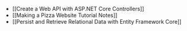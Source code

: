 - [[Create a Web API with ASP.NET Core Controllers]]
- [[Making a Pizza Website Tutorial Notes]]
- [[Persist and Retrieve Relational Data with Entity Framework Core]]

